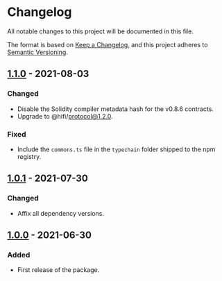 # Changelog

All notable changes to this project will be documented in this file.

The format is based on [Keep a Changelog](https://keepachangelog.com/en/1.0.0/), and this project adheres to [Semantic Versioning](https://semver.org/spec/v2.0.0.html).

## [1.1.0] - 2021-08-03

### Changed

- Disable the Solidity compiler metadata hash for the v0.8.6 contracts.
- Upgrade to @hifi/protocol@1.2.0.

### Fixed

- Include the `commons.ts` file in the `typechain` folder shipped to the npm registry.

## [1.0.1] - 2021-07-30

### Changed

- Affix all dependency versions.

## [1.0.0] - 2021-06-30

### Added

- First release of the package.

[1.1.0]: https://github.com/hifi-finance/hifi-flash-swap/releases/tag/v1.1.0
[1.0.1]: https://github.com/hifi-finance/hifi-flash-swap/releases/tag/v1.0.1
[1.0.0]: https://github.com/hifi-finance/hifi-flash-swap/releases/tag/v1.0.0
